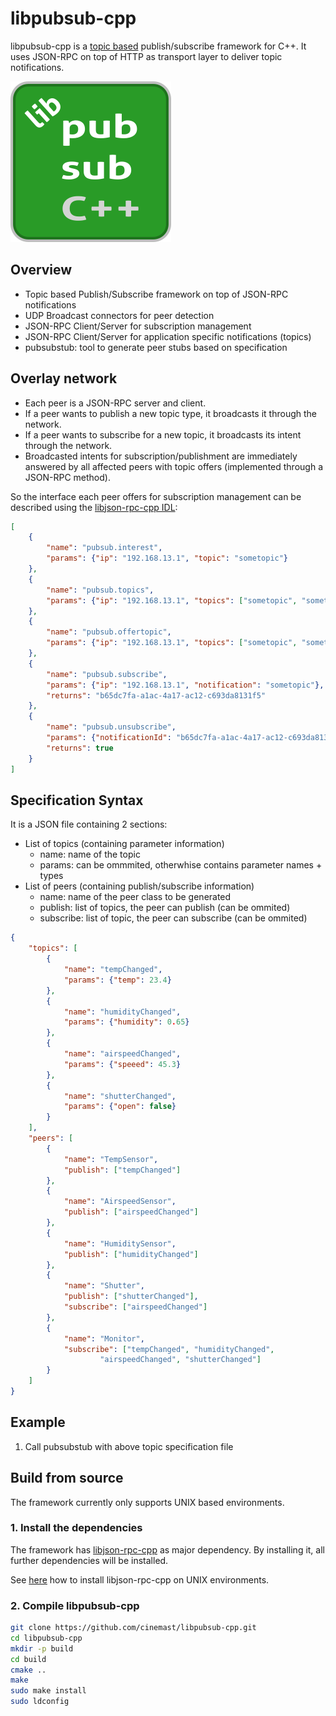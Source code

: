 # libpubsub-cpp
libpubsub-cpp is a [topic based](https://en.wikipedia.org/wiki/Publish%E2%80%93subscribe_pattern#Message_filtering) publish/subscribe framework for C++. It uses
JSON-RPC on top of HTTP as transport layer to deliver topic notifications.

![libjson-rpc-cpp logo](https://github.com/cinemast/libpubsub-cpp/blob/master/dev/logo.png?raw=true)

## Overview
- Topic based Publish/Subscribe framework on top of JSON-RPC notifications
- UDP Broadcast connectors for peer detection
- JSON-RPC Client/Server for subscription management
- JSON-RPC Client/Server for application specific notifications (topics)
- pubsubstub: tool to generate peer stubs based on specification

## Overlay network
- Each peer is a JSON-RPC server and client.
- If a peer wants to publish a new topic type, it broadcasts it through
the network.
- If a peer wants to subscribe for a new topic, it broadcasts its intent through
the network.
- Broadcasted intents for subscription/publishment are immediately answered by
all affected peers with topic offers (implemented through a JSON-RPC method).

So the interface each peer offers for subscription management can be described
using the [libjson-rpc-cpp IDL](https://github.com/cinemast/libjson-rpc-cpp#step-1-writing-the-specification-file):

```json
[
	{
		"name": "pubsub.interest",
		"params": {"ip": "192.168.13.1", "topic": "sometopic"}
	},
	{
		"name": "pubsub.topics",
		"params": {"ip": "192.168.13.1", "topics": ["sometopic", "sometopic2"]}
	},
	{
		"name": "pubsub.offertopic",
		"params": {"ip": "192.168.13.1", "topics": ["sometopic", "sometopic2"]}
	},
	{
		"name": "pubsub.subscribe",
		"params": {"ip": "192.168.13.1", "notification": "sometopic"},
		"returns": "b65dc7fa-a1ac-4a17-ac12-c693da8131f5"
	},
	{
		"name": "pubsub.unsubscribe",
		"params": {"notificationId": "b65dc7fa-a1ac-4a17-ac12-c693da8131f5"},
		"returns": true
	}
]
```


## Specification Syntax 
It is a JSON file containing 2 sections:

- List of topics (containing parameter information)
	- name: name of the topic
	- params: can be ommmited, otherwhise contains parameter names + types
- List of peers (containing publish/subscribe information)
	- name: name of the peer class to be generated
	- publish: list of topics, the peer can publish (can be ommited)
	- subscribe: list of topic, the peer can subscribe (can be ommited)

```json
{
	"topics": [
		{
			"name": "tempChanged",
			"params": {"temp": 23.4}
		},
		{
			"name": "humidityChanged",
			"params": {"humidity": 0.65}
		},
		{
			"name": "airspeedChanged",
			"params": {"speeed": 45.3}
		},
		{
			"name": "shutterChanged",
			"params": {"open": false}
		}
	],
	"peers": [
		{
			"name": "TempSensor",
			"publish": ["tempChanged"]
		},
		{
			"name": "AirspeedSensor",
			"publish": ["airspeedChanged"]
		},
		{
			"name": "HumiditySensor",
			"publish": ["humidityChanged"]
		},
		{
			"name": "Shutter",
			"publish": ["shutterChanged"],
			"subscribe": ["airspeedChanged"]
		},
		{
			"name": "Monitor",
			"subscribe": ["tempChanged", "humidityChanged", 
					"airspeedChanged", "shutterChanged"]
		}
	]
}
```

## Example

1. Call pubsubstub with above topic specification file

## Build from source

The framework currently only supports UNIX based environments.

### 1. Install the dependencies

The framework has [libjson-rpc-cpp](https://github.com/cinemast/libjson-rpc-cpp) 
as major dependency. By installing it, all further dependencies will be installed.

See [here](https://github.com/cinemast/libjson-rpc-cpp#install-the-framework) how to install libjson-rpc-cpp on UNIX environments.

### 2. Compile libpubsub-cpp
```sh
git clone https://github.com/cinemast/libpubsub-cpp.git
cd libpubsub-cpp
mkdir -p build
cd build
cmake ..
make
sudo make install
sudo ldconfig
```

